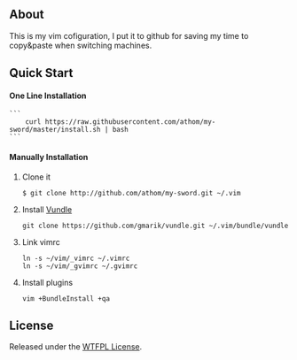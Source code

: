 ## About 

This is my vim cofiguration, I put it to github for saving my time to copy&paste when switching machines. 

## Quick Start

#### One Line Installation

	```
        curl https://raw.githubusercontent.com/athom/my-sword/master/install.sh | bash
	```


#### Manually Installation

1. Clone it 

     ```
     $ git clone http://github.com/athom/my-sword.git ~/.vim
     ``` 

2. Install [Vundle](https://github.com/gmarik/vundle)

     ```
	 git clone https://github.com/gmarik/vundle.git ~/.vim/bundle/vundle
     ```

3. Link vimrc

	```
	ln -s ~/vim/_vimrc ~/.vimrc
	ln -s ~/vim/_gvimrc ~/.gvimrc
	```
	
4. Install plugins

	```
	vim +BundleInstall +qa
	```

## License

Released under the [WTFPL License](http://www.wtfpl.net/txt/copying).

